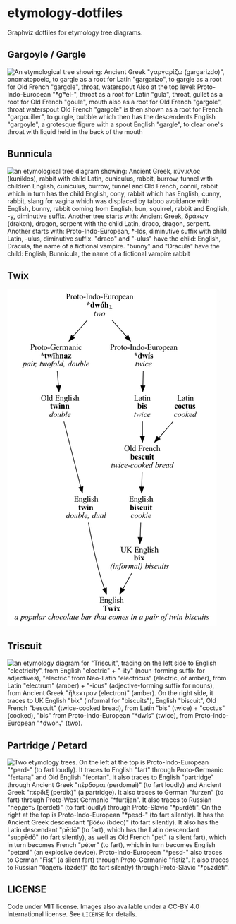 # etymology-dotfiles

Graphviz dotfiles for etymology tree diagrams.

## Gargoyle / Gargle

![An etymological tree showing: Ancient Greek "γαργαρίζω (gargarizdo)", onomatopoeic, to gargle as a root for Latin "gargarizo", to gargle as a root for Old French "gargole", throat, waterspout Also at the top level: Proto-Indo-European "*gʷel-", throat as a root for Latin "gula", throat, gullet as a root for Old French "goule", mouth also as a root for Old French "gargole", throat waterspout Old French "gargole" is then shown as a root for French "gargouiller", to gurgle, bubble which then has the descendents English "gargoyle", a grotesque figure with a spout English "gargle", to clear one's throat with liquid held in the back of the mouth](gargoyle-gargle.png)

## Bunnicula

![an etymological tree diagram showing: Ancient Greek, κύνικλος (kuniklos), rabbit with child Latin, cuniculus, rabbit, burrow, tunnel with children English, cuniculus, burrow, tunnel and Old French, connil, rabbit which in turn has the child English, cony, rabbit which has English, cunny, rabbit, slang for vagina which was displaced by taboo avoidance with English, bunny, rabbit coming from English, bun, squirrel, rabbit and English, -y, diminutive suffix. Another tree starts with: Ancient Greek, δράκων (drakon), dragon, serpent with the child Latin, draco, dragon, serpent. Another starts with: Proto-Indo-European, *-lós, diminutive suffix with child Latin, -ulus, diminutive suffix. "draco" and "-ulus" have the child: English, Dracula, the name of a fictional vampire. "bunny" and "Dracula" have the child: English, Bunnicula, the name of a fictional vampire rabbit](bunnicula.png)

## Twix

![an etymology diagram for "Twix", tracing on the left side to English "twin", Old English "twinn" (double), Proto-Germanic "*twīhnaz" (pair, twofold, double), Proto-Indo-European "*dwóh₁" (two). On the right side, it traces to UK English "bix" (informal for "biscuits"), English "biscuit", Old French "bescuit" (twice-cooked bread), from Latin "bis" (twice) + "coctus" (cooked), "bis" from Proto-Indo-European "*dwís" (twice), also from Proto-Indo-European "*dwóh₁" (two).](twix.png)

## Triscuit

![an etymology diagram for "Triscuit", tracing on the left side to English "electricity", from English "electric" + "-ity" (noun-forming suffix for adjectives), "electric" from Neo-Latin "electricus" (electric, of amber), from Latin "electrum" (amber) + "-icus" (adjective-forming suffix for nouns), from Ancient Greek "ἤλεκτρον (electron)" (amber). On the right side, it traces to UK English "bix" (informal for "biscuits"), English "biscuit", Old French "bescuit" (twice-cooked bread), from Latin "bis" (twice) + "coctus" (cooked), "bis" from Proto-Indo-European "*dwís" (twice), from Proto-Indo-European "*dwóh₁" (two).](triscuit.png)

## Partridge / Petard

![Two etymology trees.
On the left at the top is Proto-Indo-European "*perd-" (to fart loudly). It traces to English "fart" through Proto-Germanic "fertaną" and Old English "feortan". It also traces to English "partridge" through Ancient Greek "πέρδομαι (perdomai)" (to fart loudly) and Ancient Greek "πέρδιξ (perdix)" (a partridge). It also traces to German "furzen" (to fart) through Proto-West Germanic "*furtijan". It also traces to Russian "пердеть (perdet)" (to fart loudly) through Proto-Slavic "*pьrděti". On the right at the top is Proto-Indo-European "*pesd-" (to fart silently). It has the Ancient Greek descendant "βδέω (bdeo)" (to fart silently). It also has the Latin descendant "pēdō" (to fart), which has the Latin descendant "suppēdō" (to fart silently), as well as Old French "pet" (a silent fart), which in turn becomes French "péter" (to fart), which in turn becomes English "petard" (an explosive device). Proto-Indo-European "*pesd-" also traces to German "Fist" (a silent fart) through Proto-Germanic "fistiz". It also traces to Russian "бздеть (bzdet)" (to fart silently) through Proto-Slavic "*pьzděti".](partridge-petard.png)

## LICENSE

Code under MIT license. Images also available under a CC-BY 4.0 International license. See `LICENSE` for details.

